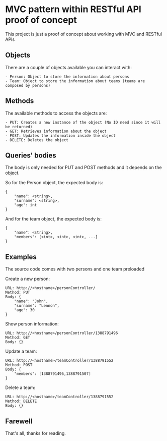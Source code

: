 # MVC pattern within RESTful API proof of concept

This project is just a proof of concept about working with MVC and RESTful APIs

## Objects

There are a couple of objects available you can interact with:

	- Person: Object to store the information about persons
	- Team: Object to store the information about teams (teams are composed by persons)

## Methods

The available methods to access the objects are:

	- PUT: Creates a new instance of the object (No ID need since it will be returned)
	- GET: Retrieves information about the object
	- POST: Updates the information inside the object
	- DELETE: Deletes the object

## Queries' bodies

The body is only needed for PUT and POST methods and it depends on the object.

So for the Person object, the expected body is:

	{
		"name": <string>,
		"surname": <string>,
		"age": int
	}

And for the team object, the expected body is:

	{
		"name": <string>,
		"members": [<int>, <int>, <int>, ...]
	}

## Examples

The source code comes with two persons and one team preloaded

Create a new person:

	URL: http://<hostname>/personController/
	Method: PUT
	Body: {
		"name": "John",
		"surname": "Lennon",
		"age": 30
	}

Show person information:

	URL: http://<hostname>/personController/1388791496
	Method: GET
	Body: {}

Update a team:

	URL: http://<hostname>/teamController/1388791552
	Method: POST
	Body: {
		"members": [1388791496,1388791507]
	}

Delete a team:

	URL: http://<hostname>/teamController/1388791552
	Method: DELETE
	Body: {}

## Farewell

That's all, thanks for reading.
